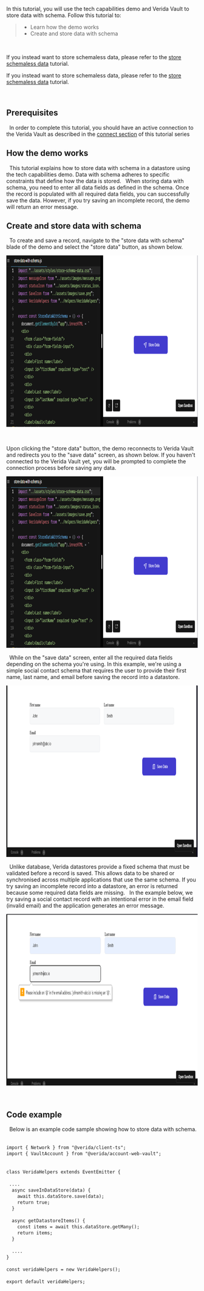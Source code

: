 In this tutorial, you will use the tech capabilities demo and Verida Vault to store data with schema. Follow this tutorial to:
&nbsp;

> - Learn how the demo works
> - Create and store data with schema

&nbsp;

If you instead want to store schemaless data, please refer to the [store schemaless data](./store-schemaless-data) tutorial.

If you instead want to store schemaless data, please refer to the [store schemaless data](./schemaless-data) tutorial. 

&nbsp;

## Prerequisites

&nbsp;
In order to complete this tutorial, you should have an active connection to the Verida Vault as described in the [connect section](./connect) of this tutorial series
&nbsp;

## How the demo works

&nbsp;
This tutorial explains how to store data with schema in a datastore using the tech capabilities demo. Data with schema adheres to specific constraints that define how the data is stored.
&nbsp;
When storing data with schema, you need to enter all data fields as defined in the schema. Once the record is populated with all required data fields, you can successfully save the data. However, if you try saving an incomplete record, the demo will return an error message.
&nbsp;

## Create and store data with schema

&nbsp;
To create and save a record, navigate to the "store data with schema" blade of the demo and select the "store data" button, as shown below.

<img class="md-img"  src="./media/store-data-with-schema.png"  height="450" />

&nbsp;

Upon clicking the "store data" button, the demo reconnects to Verida Vault and redirects you to the "save data" screen, as shown below. If you haven't connected to the Verida Vault yet, you will be prompted to complete the connection process before saving any data.

<img class="md-img"  src="./media/store-data-with-schema.png"  height="450" />

&nbsp;
While on the "save data" screen, enter all the required data fields depending on the schema you're using. In this example, we're using a simple social contact schema that requires the user to provide their first name, last name, and email before saving the record into a datastore.

<img class="md-img"  src="./media/input-text-fields.png"  height="450" />

&nbsp;
Unlike database, Verida datastores provide a fixed schema that must be validated before a record is saved. This allows data to be shared or synchronised across multiple applications that use the same schema. If you try saving an incomplete record into a datastore, an error is returned because some required data fields are missing.
&nbsp;
In the example below, we try saving a social contact record with an intentional error in the email field (invalid email) and the application generates an error message.

<img class="md-img"  src="./media/error-saving-data.png"  height="450" />

&nbsp;

## Code example

&nbsp;
Below is an example code sample showing how to store data with schema.
&nbsp;

```tsx
import { Network } from "@verida/client-ts";
import { VaultAccount } from "@verida/account-web-vault";


class VeridaHelpers extends EventEmitter {

 ....
  async saveInDataStore(data) {
    await this.dataStore.save(data);
    return true;
  }

  async getDatastoreItems() {
    const items = await this.dataStore.getMany();
    return items;
  }

  ....
}

const veridaHelpers = new VeridaHelpers();

export default veridaHelpers;
```
